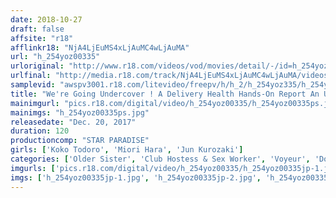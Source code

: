 ```yaml
---
date: 2018-10-27
draft: false
affsite: "r18"
afflinkr18: "NjA4LjEuMS4xLjAuMC4wLjAuMA"
url: "h_254yoz00335"
urloriginal: "http://www.r18.com/videos/vod/movies/detail/-/id=h_254yoz00335"
urlfinal: "http://media.r18.com/track/NjA4LjEuMS4xLjAuMC4wLjAuMA/videos/vod/movies/detail/-/id=h_254yoz00335"
samplevid: "awspv3001.r18.com/litevideo/freepv/h/h_2/h_254yoz335/h_254yoz335_dmb_w.mp4"
title: "We're Going Undercover ! A Delivery Health Hands-On Report An Ultra Popular Shop Peeping Undercover Report"
mainimgurl: "pics.r18.com/digital/video/h_254yoz00335/h_254yoz00335ps.jpg"
mainimgs: "h_254yoz00335ps.jpg"
releasedate: "Dec. 20, 2017"
duration: 120
productioncomp: "STAR PARADISE"
girls: ['Koko Todoro', 'Miori Hara', 'Jun Kurozaki']
categories: ['Older Sister', 'Club Hostess & Sex Worker', 'Voyeur', 'Documentary', 'Hi-Def']
imgurls: ['pics.r18.com/digital/video/h_254yoz00335/h_254yoz00335jp-1.jpg', 'pics.r18.com/digital/video/h_254yoz00335/h_254yoz00335jp-2.jpg', 'pics.r18.com/digital/video/h_254yoz00335/h_254yoz00335jp-3.jpg', 'pics.r18.com/digital/video/h_254yoz00335/h_254yoz00335jp-4.jpg', 'pics.r18.com/digital/video/h_254yoz00335/h_254yoz00335jp-5.jpg', 'pics.r18.com/digital/video/h_254yoz00335/h_254yoz00335jp-6.jpg', 'pics.r18.com/digital/video/h_254yoz00335/h_254yoz00335jp-7.jpg', 'pics.r18.com/digital/video/h_254yoz00335/h_254yoz00335jp-8.jpg', 'pics.r18.com/digital/video/h_254yoz00335/h_254yoz00335jp-9.jpg', 'pics.r18.com/digital/video/h_254yoz00335/h_254yoz00335jp-10.jpg', 'pics.r18.com/digital/video/h_254yoz00335/h_254yoz00335jp-11.jpg', 'pics.r18.com/digital/video/h_254yoz00335/h_254yoz00335jp-12.jpg', 'pics.r18.com/digital/video/h_254yoz00335/h_254yoz00335jp-13.jpg', 'pics.r18.com/digital/video/h_254yoz00335/h_254yoz00335jp-14.jpg', 'pics.r18.com/digital/video/h_254yoz00335/h_254yoz00335jp-15.jpg', 'pics.r18.com/digital/video/h_254yoz00335/h_254yoz00335jp-16.jpg', 'pics.r18.com/digital/video/h_254yoz00335/h_254yoz00335jp-17.jpg', 'pics.r18.com/digital/video/h_254yoz00335/h_254yoz00335jp-18.jpg', 'pics.r18.com/digital/video/h_254yoz00335/h_254yoz00335jp-19.jpg', 'pics.r18.com/digital/video/h_254yoz00335/h_254yoz00335jp-20.jpg']
imgs: ['h_254yoz00335jp-1.jpg', 'h_254yoz00335jp-2.jpg', 'h_254yoz00335jp-3.jpg', 'h_254yoz00335jp-4.jpg', 'h_254yoz00335jp-5.jpg', 'h_254yoz00335jp-6.jpg', 'h_254yoz00335jp-7.jpg', 'h_254yoz00335jp-8.jpg', 'h_254yoz00335jp-9.jpg', 'h_254yoz00335jp-10.jpg', 'h_254yoz00335jp-11.jpg', 'h_254yoz00335jp-12.jpg', 'h_254yoz00335jp-13.jpg', 'h_254yoz00335jp-14.jpg', 'h_254yoz00335jp-15.jpg', 'h_254yoz00335jp-16.jpg', 'h_254yoz00335jp-17.jpg', 'h_254yoz00335jp-18.jpg', 'h_254yoz00335jp-19.jpg', 'h_254yoz00335jp-20.jpg']
---
```

